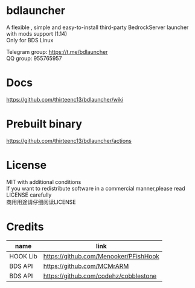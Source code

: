 # bdlauncher
A flexible , simple and easy-to-install third-party BedrockServer launcher with mods support (1.14)<br>
Only for BDS Linux<br>

Telegram group: https://t.me/bdlauncher  
QQ group: 955765957  

# Docs

https://github.com/thirteenc13/bdlauncher/wiki

# Prebuilt binary

https://github.com/thirteenc13/bdlauncher/actions

# License
MIT with additional conditions<br>
If you want to redistribute software in a commercial manner,please read LICENSE carefully<br>
商用用途请仔细阅读LICENSE

# Credits
| name | link |
|  ----|----  |
| HOOK Lib | https://github.com/Menooker/PFishHook |
| BDS API | https://github.com/MCMrARM |
| BDS API | https://github.com/codehz/cobblestone  |
